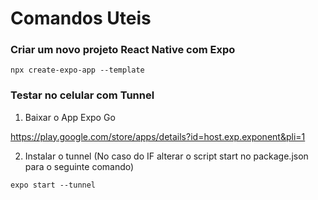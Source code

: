 # Comandos Uteis

### Criar um novo projeto React Native com Expo

```
npx create-expo-app --template
```

### Testar no celular com Tunnel

1) Baixar o App Expo Go

https://play.google.com/store/apps/details?id=host.exp.exponent&pli=1

2) Instalar o tunnel (No caso do IF alterar o script start no package.json para o seguinte comando)

```
expo start --tunnel
```